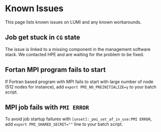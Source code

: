 <!-- ---
hide:
  - navigation
--- -->

# Known Issues

This page lists known issues on LUMI and any known workarounds.

## Job get stuck in `CG` state

The issue is linked to a missing component in the management software stack. 
We contacted HPE and are waiting for the problem to be fixed.

## Fortan MPI program fails to start

If Fortran based program with MPI fails to start with large number of node (512 
nodes for instance), add `export PMI_NO_PREINITIALIZE=y` to your batch script.     

## MPI job fails with `PMI ERROR`

To avoid job startup failures with `[unset]:_pmi_set_af_in_use:PMI ERROR`, add 
`export PMI_SHARED_SECRET=""` line to your batch script.
